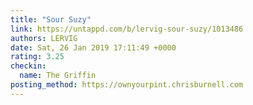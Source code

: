 ```yaml
---
title: "Sour Suzy"
link: https://untappd.com/b/lervig-sour-suzy/1013486
authors: LERVIG
date: Sat, 26 Jan 2019 17:11:49 +0000
rating: 3.25
checkin:
  name: The Griffin
posting_method: https://ownyourpint.chrisburnell.com
---
```


